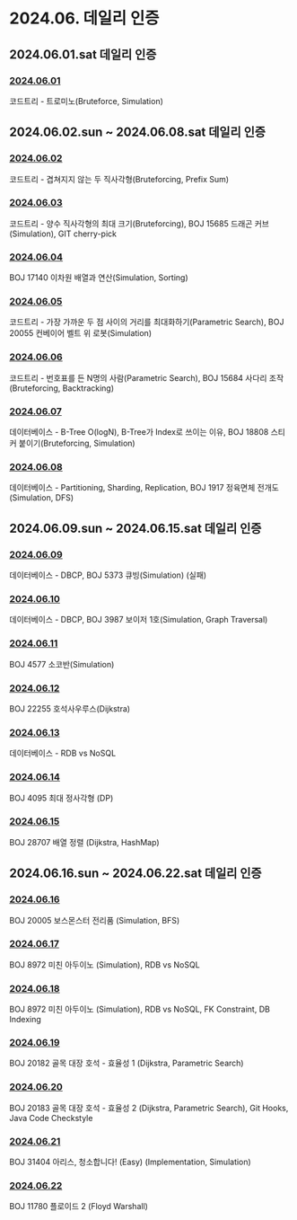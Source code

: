 # 2024.06. 데일리 인증

## 2024.06.01.sat 데일리 인증

### [2024.06.01](https://github.com/jwelyl/daily_certification/blob/main/2024/06/01/24_06_01_daily_certification.md)
코드트리 - 트로미노(Bruteforce, Simulation)

## 2024.06.02.sun ~ 2024.06.08.sat 데일리 인증

### [2024.06.02](https://github.com/jwelyl/daily_certification/blob/main/2024/06/02/24_06_02_daily_certification.md)
코드트리 - 겹쳐지지 않는 두 직사각형(Bruteforcing, Prefix Sum)

### [2024.06.03](https://github.com/jwelyl/daily_certification/blob/main/2024/06/03/24_06_03_daily_certification.md)
코드트리 - 양수 직사각형의 최대 크기(Bruteforcing), BOJ 15685 드래곤 커브(Simulation), GIT cherry-pick

### [2024.06.04](https://github.com/jwelyl/daily_certification/blob/main/2024/06/04/24_06_04_daily_certification.md)
BOJ 17140 이차원 배열과 연산(Simulation, Sorting)

### [2024.06.05](https://github.com/jwelyl/daily_certification/blob/main/2024/06/05/24_06_05_daily_certification.md)
코드트리 - 가장 가까운 두 점 사이의 거리를 최대화하기(Parametric Search), BOJ 20055 컨베이어 벨트 위 로봇(Simulation)

### [2024.06.06](https://github.com/jwelyl/daily_certification/blob/main/2024/06/06/24_06_06_daily_certification.md)
코드트리 - 번호표를 든 N명의 사람(Parametric Search), BOJ 15684 사다리 조작(Bruteforcing, Backtracking)

### [2024.06.07](https://github.com/jwelyl/daily_certification/blob/main/2024/06/07/24_06_07_daily_certification.md)
데이터베이스 - B-Tree O(logN), B-Tree가 Index로 쓰이는 이유, BOJ 18808 스티커 붙이기(Bruteforcing, Simulation)

### [2024.06.08](https://github.com/jwelyl/daily_certification/blob/main/2024/06/08/24_06_08_daily_certification.md)
데이터베이스 - Partitioning, Sharding, Replication, BOJ 1917 정육면체 전개도(Simulation, DFS)

## 2024.06.09.sun ~ 2024.06.15.sat 데일리 인증

### [2024.06.09](https://github.com/jwelyl/daily_certification/blob/main/2024/06/09/24_06_09_daily_certification.md)
데이터베이스 - DBCP, BOJ 5373 큐빙(Simulation) (실패)

### [2024.06.10](https://github.com/jwelyl/daily_certification/blob/main/2024/06/10/24_06_10_daily_certification.md)
데이터베이스 - DBCP, BOJ 3987 보이저 1호(Simulation, Graph Traversal)

### [2024.06.11](https://github.com/jwelyl/daily_certification/blob/main/2024/06/11/24_06_11_daily_certification.md)
BOJ 4577 소코반(Simulation)

### [2024.06.12](https://github.com/jwelyl/daily_certification/blob/main/2024/06/12/24_06_12_daily_certification.md)
BOJ 22255 호석사우루스(Dijkstra)

### [2024.06.13](https://github.com/jwelyl/daily_certification/blob/main/2024/06/13/24_06_13_daily_certification.md)
데이터베이스 - RDB vs NoSQL

### [2024.06.14](https://github.com/jwelyl/daily_certification/blob/main/2024/06/14/24_06_14_daily_certification.md)
BOJ 4095 최대 정사각형 (DP)

### [2024.06.15](https://github.com/jwelyl/daily_certification/blob/main/2024/06/15/24_06_15_daily_certification.md)
BOJ 28707 배열 정렬 (Dijkstra, HashMap)

## 2024.06.16.sun ~ 2024.06.22.sat 데일리 인증

### [2024.06.16](https://github.com/jwelyl/daily_certification/blob/main/2024/06/16/24_06_16_daily_certification.md)
BOJ 20005 보스몬스터 전리품 (Simulation, BFS)

### [2024.06.17](https://github.com/jwelyl/daily_certification/blob/main/2024/06/17/24_06_17_daily_certification.md)
BOJ 8972 미친 아두이노 (Simulation), RDB vs NoSQL

### [2024.06.18](https://github.com/jwelyl/daily_certification/blob/main/2024/06/18/24_06_18_daily_certification.md)
BOJ 8972 미친 아두이노 (Simulation), RDB vs NoSQL, FK Constraint, DB Indexing

### [2024.06.19](https://github.com/jwelyl/daily_certification/blob/main/2024/06/19/24_06_19_daily_certification.md)
BOJ 20182 골목 대장 호석 - 효율성 1 (Dijkstra, Parametric Search)

### [2024.06.20](https://github.com/jwelyl/daily_certification/blob/main/2024/06/20/24_06_20_daily_certification.md)
BOJ 20183 골목 대장 호석 - 효율성 2 (Dijkstra, Parametric Search), Git Hooks, Java Code Checkstyle

### [2024.06.21](https://github.com/jwelyl/daily_certification/blob/main/2024/06/21/24_06_21_daily_certification.md)
BOJ 31404 아리스, 청소합니다! (Easy) (Implementation, Simulation)

### [2024.06.22](https://github.com/jwelyl/daily_certification/blob/main/2024/06/22/24_06_22_daily_certification.md)
BOJ 11780 플로이드 2 (Floyd Warshall)